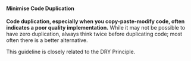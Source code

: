 <div id="title">

#### Minimise Code Duplication

</div>

<div id="body">

**Code duplication, especially when you copy-paste-modify code, often indicates a poor quality implementation.** While it may not be possible to have zero duplication, always think twice before duplicating code; most often there is a better alternative.

This guideline is closely related to the <trigger for="modal:duplication-dry" trigger="click">DRY Principle<trigger>. 

<modal title="**{{glyphicon_eye_open}} DRY Principle**" id="modal:duplication-dry">
  <include src="../../../../principles/dryPrinciple/unit-inElsewhere-asFlat.md" boilerplate />
</modal>

</div>

<div id="extras">
</div>
